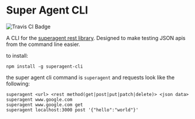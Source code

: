 Super Agent CLI
==================
<img src="https://travis-ci.org/toastynerd/superagent-cli.svg" alt="Travis CI Badge"></img>

A CLI for the <a href="https://github.com/visionmedia/superagent">superagent rest library</a>. 
Designed to make testing JSON apis from the command line easier.

to install:
```
npm install -g superagent-cli
```

the super agent cli command is `superagent` and requests look like the following:
```
superagent <url> <rest method(get|post|put|patch|delete)> <json data>
superagent www.google.com
superagent www.google.com get
superagent localhost:3000 post '{"hello":"world"}'
```

